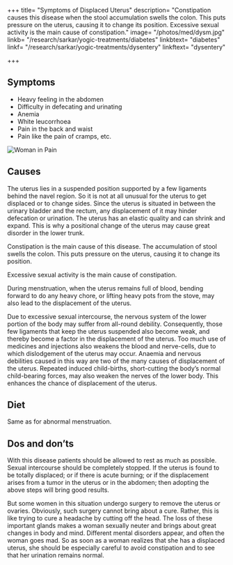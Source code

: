 +++
title= "Symptoms of Displaced Uterus"
description= "Constipation causes this disease when the stool accumulation swells the colon. This puts pressure on the uterus, causing it to change its position. Excessive sexual activity is the main cause of constipation."
image= "/photos/med/dysm.jpg"
linkb= "/research/sarkar/yogic-treatments/diabetes"
linkbtext= "diabetes"
linkf= "/research/sarkar/yogic-treatments/dysentery"
linkftext= "dysentery"

+++

## Symptoms

- Heavy feeling in the abdomen
- Difficulty in defecating and urinating
- Anemia
- White leucorrhoea
- Pain in the back and waist
- Pain like the pain of cramps, etc.

![Woman in Pain](/photos/med/dysm.jpg)

## Causes

The uterus lies in a suspended position supported by a few ligaments behind the navel region. So it is not at all unusual for the uterus to get displaced or to change sides. Since the uterus is situated in between the urinary bladder and the rectum, any displacement of it may hinder defecation or urination. The uterus has an elastic quality and can shrink and expand. This is why a positional change of the uterus may cause great disorder in the lower trunk.

Constipation is the main cause of this disease. The accumulation of stool swells the colon. This puts pressure on the uterus, causing it to change its position. 

Excessive sexual activity is the main cause of constipation.

During menstruation, when the uterus remains full of blood, bending forward to do any heavy chore, or lifting heavy pots from the stove, may also lead to the displacement of the uterus.

Due to excessive sexual intercourse, the nervous system of the lower portion of the body may suffer from all-round debility. Consequently, those few ligaments that keep the uterus suspended also become weak, and thereby become a factor in the displacement of the uterus.
Too much use of medicines and injections also weakens the blood and nerve-cells, due to which dislodgement of the uterus may occur. Anaemia and nervous debilities caused in this way are two of the many causes of displacement of the uterus.
Repeated induced child-births, short-cutting the body’s normal child-bearing forces, may also weaken the nerves of the lower body. This enhances the chance of displacement of the uterus.

<!-- Treatment:
Morning – Utkśepa Mudrá, Padahastásana, Shalabhásana, Ud́d́ayana Mudrá, Bandhatraya Yoga Mudrá, and Ámbhasii Mudrá or Ámbhasii Práńáyáma.
Evening – Padahastásana, Pashcimottánásana, Sarváuṋgásana, Matsyamudrá, and Kákacaiṋcu Mudrá.
Taking vyápaka snána is very beneficial with this disease. See restriction on ásanas given under “Treatment”, Section C of this chapter. -->

## Diet

Same as for abnormal menstruation.

## Dos and don’ts

With this disease patients should be allowed to rest as much as possible. Sexual intercourse should be completely stopped. If the uterus is found to be totally displaced; or if there is acute burning; or if the displacement arises from a tumor in the uterus or in the abdomen; then adopting the above steps will bring good results.

But some women in this situation undergo surgery to remove the uterus or ovaries. Obviously, such surgery cannot bring about a cure. Rather, this is like trying to cure a headache by cutting off the head. The loss of these important glands makes a woman sexually neuter and brings about great changes in body and mind. Different mental disorders appear, and often the woman goes mad. So as soon as a woman realizes that she has a displaced uterus, she should be especially careful to avoid constipation and to see that her urination remains normal.
